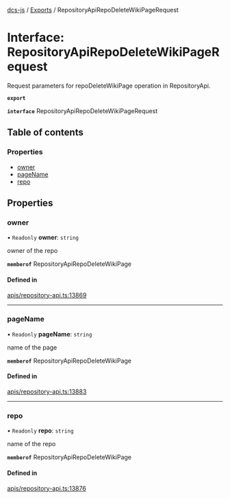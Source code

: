 [dcs-js](../README.md) / [Exports](../modules.md) / RepositoryApiRepoDeleteWikiPageRequest

# Interface: RepositoryApiRepoDeleteWikiPageRequest

Request parameters for repoDeleteWikiPage operation in RepositoryApi.

**`export`**

**`interface`** RepositoryApiRepoDeleteWikiPageRequest

## Table of contents

### Properties

- [owner](RepositoryApiRepoDeleteWikiPageRequest.md#owner)
- [pageName](RepositoryApiRepoDeleteWikiPageRequest.md#pagename)
- [repo](RepositoryApiRepoDeleteWikiPageRequest.md#repo)

## Properties

### <a id="owner" name="owner"></a> owner

• `Readonly` **owner**: `string`

owner of the repo

**`memberof`** RepositoryApiRepoDeleteWikiPage

#### Defined in

[apis/repository-api.ts:13869](https://github.com/unfoldingWord/dcs-js/blob/b29eb7a/apis/repository-api.ts#L13869)

___

### <a id="pagename" name="pagename"></a> pageName

• `Readonly` **pageName**: `string`

name of the page

**`memberof`** RepositoryApiRepoDeleteWikiPage

#### Defined in

[apis/repository-api.ts:13883](https://github.com/unfoldingWord/dcs-js/blob/b29eb7a/apis/repository-api.ts#L13883)

___

### <a id="repo" name="repo"></a> repo

• `Readonly` **repo**: `string`

name of the repo

**`memberof`** RepositoryApiRepoDeleteWikiPage

#### Defined in

[apis/repository-api.ts:13876](https://github.com/unfoldingWord/dcs-js/blob/b29eb7a/apis/repository-api.ts#L13876)
